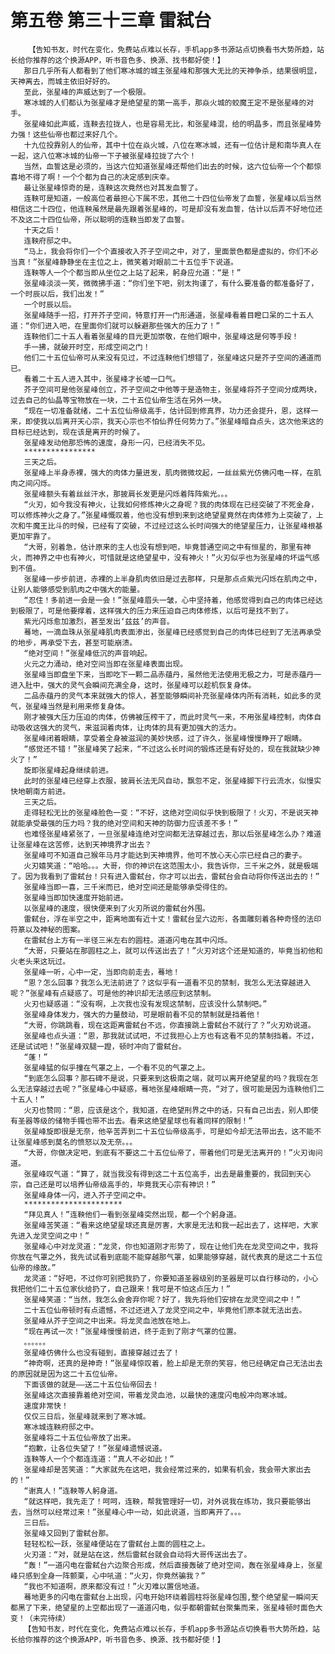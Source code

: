 # 第五卷 第三十三章 雷弑台
        【告知书友，时代在变化，免费站点难以长存，手机app多书源站点切换看书大势所趋，站长给你推荐的这个换源APP，听书音色多、换源、找书都好使！】
       那日几乎所有人都看到了他们寒冰城的城主张星峰和那强大无比的天神争杀，结果很明显，天神离去，而城主依旧好好的。
       至此，张星峰的声威达到了一个极限。
       寒冰城的人们都认为张星峰才是绝望星的第一高手，那焱火城的蛟魔王定不是张星峰的对手。
       张星峰如此声威，连鞅去拉拢人，也是容易无比，和张星峰混，给的明晶多，而且张星峰势力强！这些仙帝也都过来好几个。
       十九位投靠别人的仙帝，其中十位在焱火城，八位在寒冰城，还有一位估计是和南华真人在一起，这八位寒冰城的仙帝一下子被张星峰拉拢了六个！
       当然，血誓这是必须的，当这六位知道张星峰还帮他们出去的时候，这六位仙帝一个个都惊喜地不得了啊！一个个都为自己的决定感到庆幸。
       最让张星峰惊奇的是，连鞅这次竟然也对其发血誓了。
       连鞅可是知道，一般高位者最担心下属不忠，其他二十四位仙帝发了血誓，张星峰以后当然相信这二十四位，他连鞅虽然是最先跟着张星峰的，可是却没有发血誓，估计以后弄不好地位还不及这二十四位仙帝，所以聪明的连鞅当即发了血誓。
       十天之后！
       连鞅府邸之中。
       “马上，我会将你们一个个直接收入芥子空间之中，对了，里面景色都是虚拟的，你们不必当真！”张星峰静静坐在主位之上，微笑着对眼前二十五位手下说道。
       连鞅等人一个个都当即从坐位之上站了起来，躬身应允道：“是！”
       张星峰淡淡一笑，微微拂手道：“你们坐下吧，别太拘谨了，有什么要准备的都准备好了，一个时辰以后，我们出发！”
       一个时辰以后。
       张星峰随手一招，打开芥子空间，特意打开一门形通道，张星峰看着目瞪口呆的二十五人道：“你们进入吧，在里面你们就可以躲避那些强大的压力了！”
       连鞅他们二十五人看着张星峰的目光更加崇敬，在他们眼中，张星峰这是何等手段！
       手一拂，就破开时空，形成空间之门！
       他们二十五位仙帝可从来没有见过，不过连鞅他们想错了，张星峰这只是芥子空间的通道而已。
       看着二十五人进入其中，张星峰才长嘘一口气。
       芥子空间可是他张星峰创立，芥子空间之中他等于是造物主，张星峰将芥子空间分成两块，过去自己的仙晶等宝物放在一块，二十五位仙帝生活在另外一块。
       “现在一切准备就绪，二十五位仙帝级高手，估计回到修真界，功力还会提升，恩，这样一来，即使我以后离开天心宗，我天心宗也不怕仙界任何势力了。”张星峰暗自点头，这次他来这的目标已经达到，现在该是离开的时候了。
       张星峰发动他那恐怖的速度，身形一闪，已经消失不见。
       ****************
       三天之后。
       张星峰上半身赤裸，强大的肉体力量迸发，肌肉微微坟起，一丝丝紫光仿佛闪电一样，在肌肉之间闪烁。
       张星峰额头有着丝丝汗水，那披肩长发更是闪烁着阵阵紫光。。。
       “火刃，如今我没有神火，让我如何修炼神火之身呢？我的肉体现在已经突破了不死金身，可以修炼神火之身了。”张星峰慨叹着，他也没有想到来到这绝望星竟然在肉体修为上突破了，上次和牛魔王比斗的时候，已经有了突破，不过经过这么长时间强大的绝望星压力，让张星峰根基更加牢靠了。
       “大哥，别着急，估计原来的主人也没有想到吧，毕竟普通空间之中有恒星的，那里有神火，而神界之中也有神火，可惜就是这绝望星中，没有神火！”火刃似乎也为张星峰的坏运气感到不值。
       张星峰一步步前进，赤裸的上半身肌肉依旧是过去那样，只是那点点紫光闪烁在肌肉之中，让别人能够感受到肌肉之中强大的能量。
       “忍住！多前进一会是一会！”张星峰眉头一皱，心中坚持着，他感觉得到自己的肉体已经达到极限了，可是他要撑着，这样强大的压力来压迫自己肉体修炼，以后可是找不到了。
       紫光闪烁愈加激烈，甚至发出‘兹兹’的声音。
       蓦地，一滴血珠从张星峰肌肉表面渗出，张星峰已经感觉到自己的肉体已经到了无法再承受的地步，再承受下去，甚至可能崩溃。
       “绝对空间！”张星峰低沉的声音响起。
       火元之力涌动，绝对空间当即在张星峰表面出现。
       张星峰当即盘坐下来，当即吃下一颗二品赤蕴丹，虽然他无法使用无极之力，可是赤蕴丹一进入肚中，强大的灵气会瞬间充满全身，这时，张星峰可以趁机恢复身体。
       二品赤蕴丹的灵气本来就强大的惊人，甚至能够瞬间补充张星峰体内所有消耗，如此多的灵气，张星峰当然是利用来修复身体。
       刚才被强大压力压迫的肉体，仿佛被压榨干了，而此时灵气一来，不用张星峰控制，肉体自动吸收这强大的灵气，来滋润着肉体，让肉体的具有更加强大的活力。
       张星峰闭着眼睛，享受着全身被滋润的美妙快感，过了许久，张星峰慢慢睁开了眼睛。
       “感觉还不错！”张星峰笑了起来，“不过这么长时间的锻炼还是有好处的，现在我就缺少神火了！”
       旋即张星峰起身继续前进。
       此时的张星峰已经穿上衣服，披肩长法无风自动，飘忽不定，张星峰脚下行云流水，似慢实快地朝南方前进。
       三天之后。
       走得轻松无比的张星峰脸色一变：“不好，这绝对空间似乎快到极限了！火刃，不是说天神就能承受最强的压力吗？我的绝对空间和天神的防御力应该差不多！”
       也难怪张星峰紧张了，一旦张星峰连绝对空间都无法穿越过去，那以后张星峰怎么办？难道让张星峰在这苦修，达到天神境界才出去？
       张星峰可不知道自己猴年马月才能达到天神境界，他可不放心天心宗已经自己的妻子。
       火刃嬉笑道：“哈哈。。。大哥，你的神识在这范围太小，我告诉你，三千米之外，就是极端了。因为我看到了雷弑台！只有进入雷弑台，你才可以出去，雷弑台会自动将你传送出去的！”
       张星峰当即一喜，三千米而已，绝对空间还是能够承受得住的。
       张星峰当即加快速度开始前进。
       以张星峰的速度，很快便来到了火刃所说的雷弑台外围。
       雷弑台，浮在半空之中，距离地面有近十丈！雷弑台呈六边形，各面雕刻着各种奇怪的法印符篆以及神秘的图案。
       在雷弑台上方有一半径三米左右的圆柱。道道闪电在其中闪烁。
       “大哥，只要站在那圆柱之上，就可以传送出去了！”火刃对这个还是知道的，毕竟当初他和火老头来这玩过。
       张星峰一听，心中一定，当即向前走去，蓦地！
       “恩？怎么回事？我怎么无法前进了？这似乎有一道看不见的禁制，我怎么无法穿越进入呢？”张星峰有点疑惑了。可是他的神识却无法感应到这禁制。
       火刃也疑惑道：“没有啊，上次我也没有发现这禁制，应该没什么禁制吧。”
       张星峰身体发力，强大的力量鼓动，可是眼前看不见的禁制就是挡着他！
       “大哥，你跳跳看，现在这距离雷弑台不远，你直接跳上雷弑台不就行了？”火刃劝说道。
       张星峰也点头道：“恩，那我就试试吧，不过我担心上方也有这看不见的禁制挡着。不过，还是试试吧！”张星峰双腿一蹬，顿时冲向了雷弑台。
       “蓬！”
       张星峰猛的似乎撞在气罩之上，一个看不见的气罩之上。
       “到底怎么回事？那石碑不是说，只要来到这极南之端，就可以离开绝望星的吗？我现在怎么无法穿越过去呢？”张星峰心中疑惑，蓦地张星峰眼睛一亮，“对了，很可能是因为连鞅他们二十五人！”
       火刃也赞同：“恩，应该是这个，我知道，在绝望刑界之中的话，只有自己出去，别人即使有圣器等级的储物手镯也带不出去。看来这绝望星球也有着同样的限制！”
       张星峰旋即很是无奈，他辛苦弄到二十五位仙帝级高手，可是如今却无法带出去，这不能不让张星峰感到莫名的愤怒以及无奈。。。
       “大哥，你做决定吧，到底有不要这二十五位仙帝了，带着他们可是无法离开的！”火刃询问道。
       张星峰叹气道：“算了，就当我没有得到这二十五位高手，出去是最重要的，我回到天心宗，自己还是可以培养仙帝级高手的，毕竟我天心宗有神识！”
       张星峰身体一闪，进入芥子空间之中。
       **********************
       “拜见真人！”连鞅他们一看到张星峰突然出现，都一个个躬身道。
       张星峰苦笑道：“看来这绝望星球还真是厉害，大家是无法和我一起出去了，这样吧，大家先进入龙灵空间之中！”
       张星峰心中对龙灵道：“龙灵，你也知道刚才形势了，现在让他们先在龙灵空间之中，我将你放在气罩之外，我先试试看到底能不能穿越那气罩，如果能够穿越，就代表真的是这二十五位仙帝的缘故。”
       龙灵道：“好吧，不过你可别把我扔了，你要知道圣器级别的圣器是可以自行移动的，小心我把他们二十五位家伙给扔了，自己跟来！我可是不怕这点压力！”
       张星峰笑道：“当然，我怎么会舍弃你呢？好了，我先将他们安排在龙灵空间之中！”
       二十五位仙帝顿时有点遗憾，不过还进入了龙灵空间之中，毕竟他们原本就无法出去。
       张星峰从芥子空间之中出来。将龙灵血池放在地上。
       “现在再试一次！”张星峰慢慢前进，终于走到了刚才气罩的位置。
       。。。。。。
       张星峰仿佛什么也没有碰到，直接穿越过去了！
       “神奇啊，还真的是神奇！”张星峰惊叹着，脸上却是无奈的笑容，他已经确定自己无法出去的原因就是因为这二十五位仙帝。
       下面该做的就是——送二十五位仙帝回去！
       张星峰这次直接靠着绝对空间，带着龙灵血池，以最快的速度闪电般冲向寒冰城。
       速度非常快！
       仅仅三日后，张星峰就来到了寒冰城。
       寒冰城连鞅府邸之中。
       张星峰将二十五位仙帝放了出来。
       “抱歉，让各位失望了！”张星峰遗憾说道。
       连鞅等人一个个都连连道：“真人不必如此！”
       张星峰却是苦笑道：“大家就先在这吧，我会经常过来的，如果有机会，我会带大家出去的！”
       “谢真人！”连鞅等人躬身道。
       “就这样吧，我先走了！呵呵，连鞅，帮我管理好一切，对外说我在练功，我只要能够出去，当然可以经常过来！”张星峰心中一动，如此说道，当即离开了。。。
       三日后。
       张星峰又回到了雷弑台那。
       轻轻松松一跃，张星峰便站在了雷弑台上面的圆柱之上。
       火刃道：“对，就是站在这，然后雷弑台就会自动将大哥传送出去了。
       “轰！”一道闪电在雷弑台六边聚合形成，然后直接轰破了绝对空间，轰在张星峰身上，张星峰只感到全身一阵颤栗，心中吼道：“火刃，你竟然骗我？”
       “我也不知道啊，原来都没有过！”火刃难以置信地道。
       蓦地更多的闪电在雷弑台上出现，闪电开始环绕着圆柱将张星峰包围,整个绝望星一瞬间天都黑了下来，绝望星的上空都出现了一道道闪电，似乎都朝雷弑台聚集而来，张星峰顿时面色大变！（未完待续）
       【告知书友，时代在变化，免费站点难以长存，手机app多书源站点切换看书大势所趋，站长给你推荐的这个换源APP，听书音色多、换源、找书都好使！】